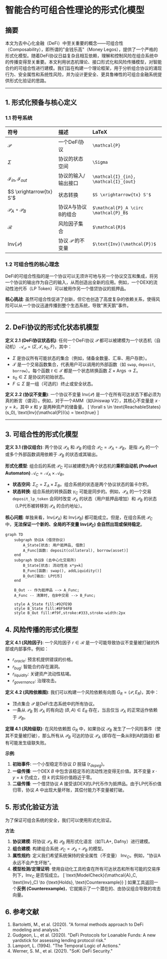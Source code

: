 # 智能合约可组合性理论的形式化模型

## 摘要

本文为去中心化金融（DeFi）中至关重要的概念——可组合性（Composability），即所谓的"金钱乐高"（Money Legos），提供了一个严格的形式化模型。随着DeFi协议日益复杂且相互依赖，理解和控制风险在组合系统中的传播变得至关重要。本文利用状态机理论、接口形式化和风险传播模型，对智能合约的可组合性进行建模。我们旨在构建一个理论框架，用于分析组合协议的涌现行为、安全属性和系统性风险，并为设计更安全、更具鲁棒性的可组合金融系统提供形式化验证的思路。

---

## 1. 形式化预备与核心定义

### 1.1 符号系统

| 符号 | 描述 | LaTeX |
| :--- | :--- | :--- |
| $\mathcal{P}$ | 一个DeFi协议 | `\mathcal{P}` |
| $\Sigma$ | 协议的状态空间 | `\Sigma` |
| $\mathcal{I}_{in}, \mathcal{I}_{out}$ | 协议的输入/输出接口 | `\mathcal{I}_{in}, \mathcal{I}_{out}` |
| $S \xrightarrow{tx} S'$ | 状态转换 | `$S \xrightarrow{tx} S'$` |
| $\mathcal{P}_A \circ \mathcal{P}_B$ | 协议A与协议B的组合 | `$\mathcal{P}_A \circ \mathcal{P}_B$` |
| $\mathcal{R}$ | 风险因子集合 | `$\mathcal{R}$` |
| $\text{Inv}(\mathcal{P})$ | 协议 $\mathcal{P}$ 的不变量 | `$\text{Inv}(\mathcal{P})$` |

### 1.2 可组合性的核心理念

DeFi的可组合性指的是一个协议可以无须许可地与另一个协议交互和集成，将另一个协议的输出作为自己的输入，从而创造出全新的应用。例如，一个DEX的流动性池代币（LP Token）可以被用作另一个借贷协议的抵押品。

**核心挑战**: 虽然可组合性促进了创新，但它也创造了高度复杂的依赖关系，使得风险可以从一个协议迅速传播到整个生态系统，导致"黑天鹅"事件。

---

## 2. DeFi协议的形式化状态机模型

**定义 2.1 (DeFi协议状态机)**: 任何一个DeFi协议 $\mathcal{P}$ 都可以被建模为一个状态机（自动机） $\mathcal{A}_{\mathcal{P}} = (\Sigma, \mathcal{T}, s_0, F)$，其中：
-   $\Sigma$ 是协议所有可能状态的集合（例如，储备金数量、汇率、用户存款）。
-   $\mathcal{T}$ 是一个交易函数集合，代表用户可以调用的外部函数（如 `swap`, `deposit`, `borrow`）。每个函数 $t \in \mathcal{T}$ 都是一个状态转换函数 $\Sigma \times \text{Args} \to \Sigma$。
-   $s_0 \in \Sigma$ 是协议的初始状态。
-   $F \subseteq \Sigma$ 是一组（可选的）终止或安全状态。

**定义 2.2 (协议不变量)**: 一个协议不变量 $\text{Inv}(\mathcal{P})$ 是一个在所有可达状态下都必须为真的断言（谓词）。例如，对于一个AMM（如Uniswap V2），其核心不变量是 $x \cdot y = k$，其中 $x$ 和 $y$ 是两种资产的储备量。
\[
\forall s \in \text{ReachableStates}(s_0), \text{Inv}(\mathcal{P})(s) = \text{true}
\]

---

## 3. 可组合性的形式化模型

**定义 3.1 (协议组合)**: 两个协议 $\mathcal{P}_A$ 和 $\mathcal{P}_B$ 的组合 $\mathcal{P}_C = \mathcal{P}_A \circ \mathcal{P}_B$，是指 $\mathcal{P}_A$ 的一个或多个外部函数调用依赖于 $\mathcal{P}_B$ 的状态或其输出。

**形式化模型**: 组合后的系统 $\mathcal{P}_C$ 可以被建模为两个状态机的**乘积自动机 (Product Automaton)** $\mathcal{A}_C = \mathcal{A}_A \times \mathcal{A}_B$。
-   **状态空间**: $\Sigma_C = \Sigma_A \times \Sigma_B$。组合系统的状态是两个协议状态的笛卡尔积。
-   **状态转换**: 组合系统的转换函数 $\gamma_C$ 可能是同步的。例如，$\mathcal{P}_A$ 的一个交易 `deposit_lp_token` 会同时改变 $\mathcal{P}_A$ 的状态（用户抵押品增加）和 $\mathcal{P}_B$ 的状态（LP代币被转移到 $\mathcal{P}_A$ 的合约地址）。

**核心问题**: 单独来看，$\text{Inv}(\mathcal{P}_A)$ 和 $\text{Inv}(\mathcal{P}_B)$ 都可能成立。但是，在组合系统 $\mathcal{P}_C$ 中，**无法保证一个新的、全局的不变量 $\text{Inv}(\mathcal{P}_C)$ 会自然出现或保持稳定**。

```mermaid
graph TD
    subgraph 协议A (借贷协议)
        A_State[状态: 用户抵押品, 借款]
        A_Func[函数: deposit(collateral), borrow(asset)]
    end
    subgraph 协议B (去中心化交易所)
        B_State[状态: 流动性池 x*y=k]
        B_Func[函数: swap(), addLiquidity()]
        B_Out[输出: LP代币]
    end
    
    B_Out -- 作为抵押品 --> A_Func;
    A_Func -- 清算时, 在B中交易 --> B_Func;

    style A_State fill:#92FE9D
    style B_State fill:#8F94FB
    style B_Out fill:#f9f,stroke:#333,stroke-width:2px
```

## 4. 风险传播的形式化模型

**定义 4.1 (风险因子)**: 一个风险因子 $r \in \mathcal{R}$ 是一个可能导致协议不变量被打破的外部或内部事件。例如：
-   $r_{oracle}$: 预言机提供错误的价格。
-   $r_{bug}$: 智能合约存在漏洞。
-   $r_{liquidity}$: 关键资产流动性枯竭。
-   $r_{governance}$: 治理攻击。

**定义 4.2 (风险依赖图)**: 我们可以构建一个风险依赖有向图 $G_R = (\mathcal{P}, E_R)$，其中：
-   顶点集合 $\mathcal{P}$ 是DeFi生态系统中的所有协议。
-   一条从 $\mathcal{P}_B$ 到 $\mathcal{P}_A$ 的有向边 $(B, A) \in E_R$ 存在，当且仅当 $\mathcal{P}_A$ 的正常运作依赖于 $\mathcal{P}_B$。

**定理 4.1 (风险级联)**: 在风险依赖图 $G_R$ 中，如果协议 $\mathcal{P}_B$ 发生了一个风险事件（使其不变量被打破），那么所有从 $\mathcal{P}_B$ 可达的协议 $\mathcal{P}_A$ (即存在一条从B到A的路径) 都有可能发生级联失败。

**示例**:
1.  **初始事件**: 一个小型稳定币协议 $D$ 脱锚 ($r_{depeg}$)。
2.  **一级传播**: 一个DEX $B$ 中包含该稳定币的流动性池变得无价值。其不变量 $x \cdot y = k$ 仍成立，但 $k$ 的实际价值趋近于零。
3.  **二级传播**: 一个借贷协议 $A$ 接受该DEX的LP代币作为抵押品。由于LP代币价值归零，协议 $A$ 中出现大量坏账，其偿付能力不变量被打破。

## 5. 形式化验证方法

为了保证可组合系统的安全，我们可以使用形式化验证。

**方法**:
1.  **协议建模**: 将协议 $\mathcal{P}_A$ 和 $\mathcal{P}_B$ 用形式化语言（如TLA+, Dafny）进行建模。
2.  **组合建模**: 构建组合系统 $\mathcal{P}_C = \mathcal{P}_A \circ \mathcal{P}_B$ 的模型。
3.  **属性规约**: 定义我们希望系统保持的安全属性（不变量） $\text{Inv}_C$。例如，"协议A永远不会产生坏账"。
4.  **模型检测/定理证明**: 使用自动化工具检查在所有可达状态和所有可能的交易序列下，$\text{Inv}_C$ 是否恒成立。
    \[
    \text{ModelCheck}(\mathcal{A}_C, \text{Inv}_C) \to \{\text{Holds}, \text{Counterexample}\}
    \]
如果工具返回一个**反例 (Counterexample)**，它就揭示了一个潜在的、由协议组合导致的攻击向量。

## 6. 参考文献
1.  Bartoletti, M., et al. (2020). "A formal methods approach to DeFi modeling and analysis."
2.  Gudgeon, L., et al. (2020). "DeFi Protocols for Loanable Funds: A new yardstick for assessing lending protocol risk."
3.  Lamport, L. (1994). "The Temporal Logic of Actions."
4.  Werner, S. M., et al. (2021). "SoK: DeFi Security." 